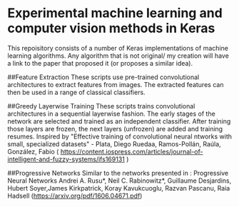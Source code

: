 # Experimental machine learning and computer vision methods in Keras

This repoisitory consists of a number of Keras implementations of machine learning algorithms.
Any algorithm that is not original/ my creation will have a link to the paper that proposed it (or proposes a similar idea).

##Feature Extraction
These scripts use pre-trained convolutional architectures to extract features from images.
The extracted features can then be used in a range of classical classifiers.

##Greedy Layerwise Training
These scripts trains convolutional architectures in a sequential layerwise fashion.
The early stages of the network are selected and trained as an independent classifier.
After training those layers are frozen, the next layers (unfrozen) are added and training resumes.
Inspired by "Effective training of convolutional neural ntworks with small, specialized datasets" - Plata, Diego Ruedaa, Ramos-Pollán, Raúla, González, Fabio ( https://content.iospress.com/articles/journal-of-intelligent-and-fuzzy-systems/ifs169131 )


##Progressive Networks
Similar to the networks presented in : Progressive Neural Networks Andrei A. Rusu*, Neil C. Rabinowitz*, Guillaume Desjardins, Hubert Soyer,James Kirkpatrick, Koray Kavukcuoglu, Razvan Pascanu, Raia Hadsell (https://arxiv.org/pdf/1606.04671.pdf)

